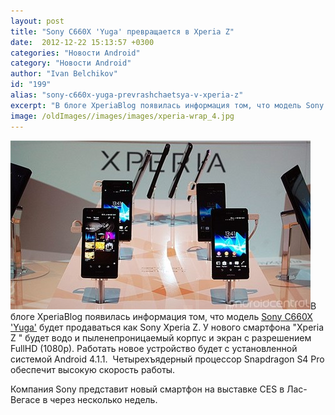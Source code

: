 ```yaml
---
layout: post
title: "Sony C660X 'Yuga' превращается в Xperia Z"
date:  2012-12-22 15:13:57 +0300
categories: "Новости Android"
category: "Новости Android"
author: "Ivan Belchikov"
id: "199"
alias: "sony-c660x-yuga-prevrashchaetsya-v-xperia-z"
excerpt: "В блоге XperiaBlog появилась информация том, что модель Sony C660X 'Yuga' будет продаваться как Sony Xperia Z. У нового смартфона Xperia Z  будет водо и пыленепроницаемый корпус и экран с разрешением FullHD (1080p). Работать новое устройство будет с установленной системой Android 4.1.1.  Четырехъядерный процессор Snapdragon S4 Pro обеспечит высокую скорость работы.Компания Sony представит новый смартфон на выставке CES в Лас-Вегасе в через несколько недель.  "
image: /oldImages//images/images/xperia-wrap_4.jpg
---
```

<img  src="/oldImages/images/images/xperia-wrap_4.jpg" border="0" alt="Android Central" >В блоге XperiaBlog появилась информация том, что модель <a href="186-smartfon-s-fullhd-ekranom-ot-sony-poyavitsya-v-pervom-kvartale-2013-goda" title="Sony Yoga">Sony C660X 'Yuga'</a> будет продаваться как Sony Xperia Z. У нового смартфона "Xperia Z " будет водо и пыленепроницаемый корпус и экран с разрешением FullHD (1080p). Работать новое устройство будет с установленной системой Android 4.1.1.  Четырехъядерный процессор Snapdragon S4 Pro обеспечит высокую скорость работы.

Компания Sony представит новый смартфон на выставке CES в Лас-Вегасе в через несколько недель.

 

 
